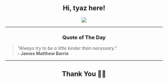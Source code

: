 <h2 align="center"> Hi, tyaz here!</h2>

<p align="center">
<a href="https://github.com/tyazx" alt="github streak"><img src="https://dvst-streak.herokuapp.com/?user=tyazx&theme=tokyonight&fire=DD472C"></a>
</p>

<hr>
<h3 align="center">Quote of The Day</h3>
<p align="center">
<blockquote>
<i>"Always try to be a little kinder than necessary."</i>
<br>
<b>- James Matthew Barrie</b>
</blockquote>
</p>


<hr>
<h2 align="center">Thank You 🙏🏼</h2>
